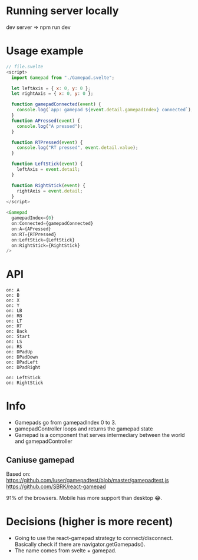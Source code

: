 # Running server locally

dev server => npm run dev

# Usage example

```js
// file.svelte
<script>
  import Gamepad from "./Gamepad.svelte";

  let leftAxis = { x: 0, y: 0 };
  let rightAxis = { x: 0, y: 0 };

  function gamepadConnected(event) {
    console.log(`app: gamepad ${event.detail.gamepadIndex} connected`);
  }
  function APressed(event) {
    console.log("A pressed");
  }

  function RTPressed(event) {
    console.log("RT pressed", event.detail.value);
  }

  function LeftStick(event) {
    leftAxis = event.detail;
  }

  function RightStick(event) {
    rightAxis = event.detail;
  }
</script>

<Gamepad
  gamepadIndex={0}
  on:Connected={gamepadConnected}
  on:A={APressed}
  on:RT={RTPressed}
  on:LeftStick={LeftStick}
  on:RightStick={RightStick}
/>
```

# API

```
on: A
on: B
on: X
on: Y
on: LB
on: RB
on: LT
on: RT
on: Back
on: Start
on: LS
on: RS
on: DPadUp
on: DPadDown
on: DPadLeft
on: DPadRight

on: LeftStick
on: RightStick
```

# Info

- Gamepads go from gamepadIndex 0 to 3.
- gamepadController loops and returns the gamepad state
- Gamepad is a component that serves intermediary between the world and gamepadController

## Caniuse gamepad

Based on:
https://github.com/luser/gamepadtest/blob/master/gamepadtest.js
https://github.com/SBRK/react-gamepad

91% of the browsers. Mobile has more support than desktop 😂.

# Decisions (higher is more recent)

- Going to use the react-gamepad strategy to connect/disconnect. Basically check if there are navigator.getGamepads().
- The name comes from svelte + gamepad.
